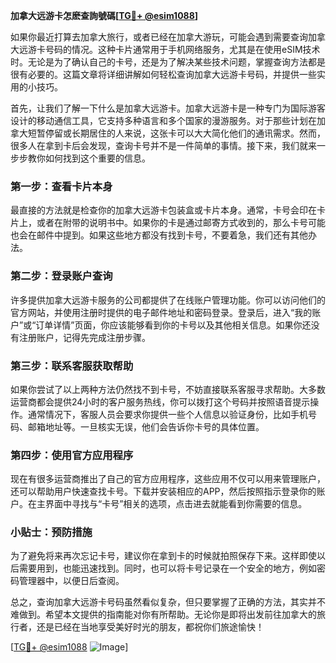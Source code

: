 **加拿大远游卡怎麽查詢號碼[[TG💪+ @esim1088](https://t.me/s/esim1088)]**

如果你最近打算去加拿大旅行，或者已经在加拿大游玩，可能会遇到需要查询加拿大远游卡号码的情况。这种卡片通常用于手机网络服务，尤其是在使用eSIM技术时。无论是为了确认自己的卡号，还是为了解决某些技术问题，掌握查询方法都是很有必要的。这篇文章将详细讲解如何轻松查询加拿大远游卡号码，并提供一些实用的小技巧。

首先，让我们了解一下什么是加拿大远游卡。加拿大远游卡是一种专门为国际游客设计的移动通信工具，它支持多种语言和多个国家的漫游服务。对于那些计划在加拿大短暂停留或长期居住的人来说，这张卡可以大大简化他们的通讯需求。然而，很多人在拿到卡后会发现，查询卡号并不是一件简单的事情。接下来，我们就来一步步教你如何找到这个重要的信息。

### 第一步：查看卡片本身

最直接的方法就是检查你的加拿大远游卡包装盒或卡片本身。通常，卡号会印在卡片上，或者在附带的说明书中。如果你的卡是通过邮寄方式收到的，那么卡号可能也会在邮件中提到。如果这些地方都没有找到卡号，不要着急，我们还有其他办法。

### 第二步：登录账户查询

许多提供加拿大远游卡服务的公司都提供了在线账户管理功能。你可以访问他们的官方网站，并使用注册时提供的电子邮件地址和密码登录。登录后，进入“我的账户”或“订单详情”页面，你应该能够看到你的卡号以及其他相关信息。如果你还没有注册账户，记得先完成注册步骤。

### 第三步：联系客服获取帮助

如果你尝试了以上两种方法仍然找不到卡号，不妨直接联系客服寻求帮助。大多数运营商都会提供24小时的客户服务热线，你可以拨打这个号码并按照语音提示操作。通常情况下，客服人员会要求你提供一些个人信息以验证身份，比如手机号码、邮箱地址等。一旦核实无误，他们会告诉你卡号的具体位置。

### 第四步：使用官方应用程序

现在有很多运营商推出了自己的官方应用程序，这些应用不仅可以用来管理账户，还可以帮助用户快速查找卡号。下载并安装相应的APP，然后按照指示登录你的账户。在主界面中寻找与“卡号”相关的选项，点击进去就能看到你需要的信息。

### 小贴士：预防措施

为了避免将来再次忘记卡号，建议你在拿到卡的时候就拍照保存下来。这样即使以后需要用到，也能迅速找到。同时，也可以将卡号记录在一个安全的地方，例如密码管理器中，以便日后查阅。

总之，查询加拿大远游卡号码虽然看似复杂，但只要掌握了正确的方法，其实并不难做到。希望本文提供的指南能对你有所帮助。无论你是即将出发前往加拿大的旅行者，还是已经在当地享受美好时光的朋友，都祝你们旅途愉快！

[[TG💪+ @esim1088](https://t.me/s/esim1088) ![Image](https://i.postimg.cc/4NQfJmqS/Snipaste-2025-05-13-00-14-12.png)]